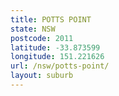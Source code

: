 ```yaml
---
title: POTTS POINT
state: NSW
postcode: 2011
latitude: -33.873599
longitude: 151.221626
url: /nsw/potts-point/
layout: suburb
---
```

